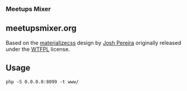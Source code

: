 ### Meetups Mixer
## meetupsmixer.org

Based on the [materializecss](http://materializecss.com/) design by [Josh Pereira](http://joashpereira.com/templates/material_one_pager/) originally released under the [WTFPL](http://sam.zoy.org/wtfpl/) license.


## Usage
```
php -S 0.0.0.0:8099 -t www/
```
